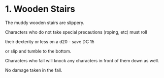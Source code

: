# 1. Wooden Stairs

The muddy wooden stairs are slippery.

Characters who do not take special precautions (roping, etc) must roll

their dexterity or less on a d20  - save  DC 15

or slip and tumble to the bottom.

Characters who fall will knock any characters in front of them down as well.

No damage taken in the fall.